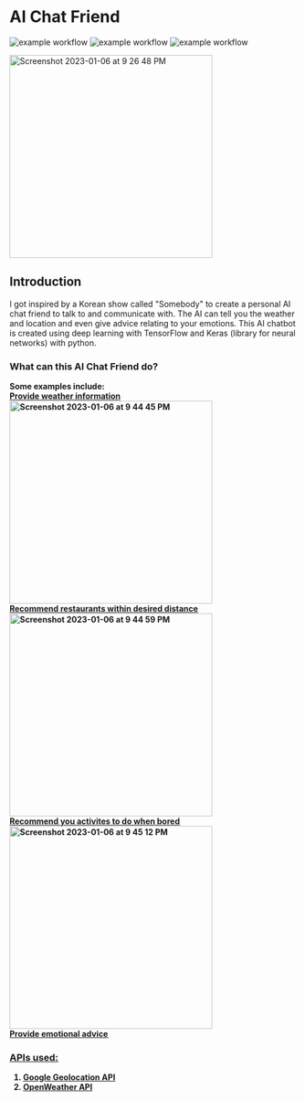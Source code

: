 # AI Chat Friend
![example workflow](https://img.shields.io/badge/Build%20with%20-HTML%2C%20CSS%2C%20JS-blue) 
![example workflow](https://img.shields.io/badge/-Machine%20Learning-yellowgreen)
![example workflow](https://img.shields.io/badge/Build%20In-Python-brightgreen)

<img width="355" alt="Screenshot 2023-01-06 at 9 26 48 PM" src="https://user-images.githubusercontent.com/85498185/211024227-1c684d60-a909-4dd1-85ec-bdd49971abd6.png">

## Introduction
I got inspired by a Korean show called "Somebody" to create a personal AI chat friend to talk to and communicate with. The AI can tell you the weather and location and even give advice relating to your emotions. This AI chatbot is created using deep learning with TensorFlow and Keras (library for neural networks) with python. 

### What can this AI Chat Friend do?
<b>Some examples include:<b>
<br>
<u>Provide weather information<u>
<br>
<img width="355" alt="Screenshot 2023-01-06 at 9 44 45 PM" src="https://user-images.githubusercontent.com/85498185/211026545-c77a4d7e-f67f-4a12-8022-ab5700135dce.png">
<br>
<u>Recommend restaurants within desired distance<u><br>
<img width="355" alt="Screenshot 2023-01-06 at 9 44 59 PM" src="https://user-images.githubusercontent.com/85498185/211026567-81bac31a-f7b5-40bf-85dc-d7fabfc93e5a.png">
<br>
<u>Recommend you activites to do when bored<u><br>
<img width="355" alt="Screenshot 2023-01-06 at 9 45 12 PM" src="https://user-images.githubusercontent.com/85498185/211026572-e3bae3c3-e1b6-426a-bb61-e15ba4f65f6e.png">
<br>
<u>Provide emotional advice<u><br>

### APIs used:
1. Google Geolocation API
2. OpenWeather API





